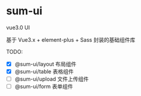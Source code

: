 # sum-ui

vue3.0 UI

基于 Vue3.x + element-plus + Sass 封装的基础组件库

TODO:

- [x] @sum-ui/layout 布局组件
- [x] @sum-ui/table 表格组件
- [ ] @sum-ui/upload 文件上传组件
- [ ] @sum-ui/form 表单组件
